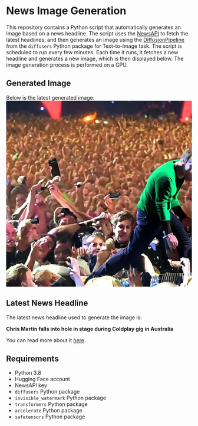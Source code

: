 # News Image Generation
This repository contains a Python script that automatically generates an image based on a news headline. The script uses the [NewsAPI](https://newsapi.org/) to fetch the latest headlines, and then generates an image using the [DiffusionPipeline](https://github.com/huggingface/diffusers) from the `diffusers` Python package for Text-to-Image task.
The script is scheduled to run every few minutes. Each time it runs, it fetches a new headline and generates a new image, which is then displayed below. The image generation process is performed on a GPU.

## Generated Image
Below is the latest generated image:
![Generated Image](image.png)

## Latest News Headline
The latest news headline used to generate the image is:

**Chris Martin falls into hole in stage during Coldplay gig in Australia**

You can read more about it [here](https://news.google.com/rss/articles/CBMipAFBVV95cUxOdXBXN0J6U29hblk0Vmk4X2tKSTJzTGFaMHlhOFJOcEx4M0xJc2RubTZVU19QbElxMU5ocFRCS3R3TklhTGNEcERnbXJBcG9VNk5oVkk1UUFuVGZ0N2ZMam5QS0ZSYUpORUNseXFkdkphME5QMHFXOHlOVUlXZmpEQVlKR3kxVXBGaXFtZlAwSndPSkRXdHVWWjJnWEY0OEk5MTZSSQ?oc=5).

## Requirements
- Python 3.8
- Hugging Face account
- NewsAPI key
- `diffusers` Python package
- `invisible_watermark` Python package
- `transformers` Python package
- `accelerate` Python package
- `safetensors` Python package
